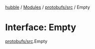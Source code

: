 [hubble](../README.md) / [Modules](../modules.md) / [protobufs/src](../modules/protobufs_src.md) / Empty

# Interface: Empty

[protobufs/src](../modules/protobufs_src.md).Empty
